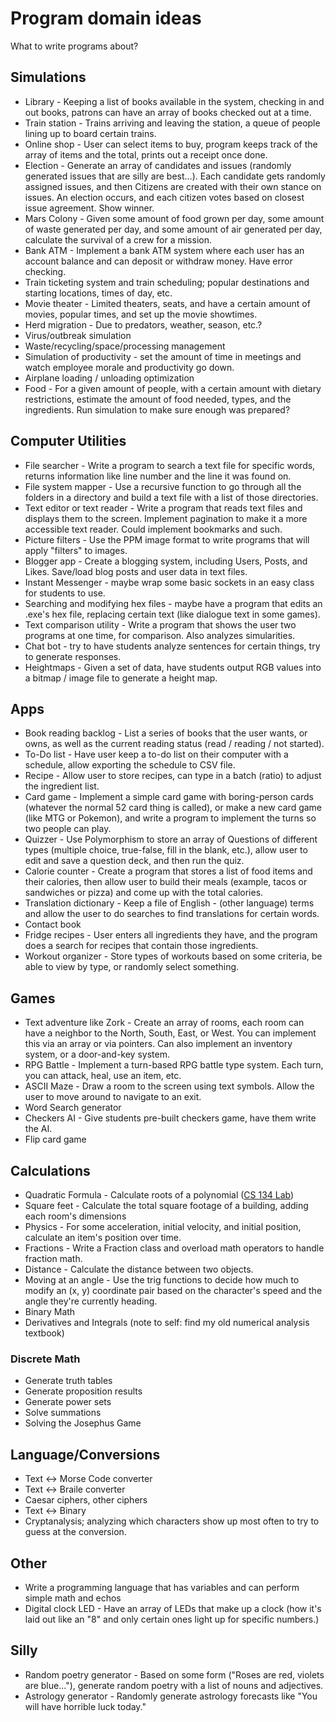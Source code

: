 # Program domain ideas

What to write programs about?

## Simulations

* Library - Keeping a list of books available in the system, checking in and out books, patrons can have an array of books checked out at a time.
* Train station - Trains arriving and leaving the station, a queue of people lining up to board certain trains.
* Online shop - User can select items to buy, program keeps track of the array of items and the total, prints out a receipt once done.
* Election - Generate an array of candidates and issues (randomly generated issues that are silly are best...). Each candidate gets randomly assigned issues, and then Citizens are created with their own stance on issues. An election occurs, and each citizen votes based on closest issue agreement. Show winner. 
* Mars Colony - Given some amount of food grown per day, some amount of waste generated per day, and some amount of air generated per day, calculate the survival of a crew for a mission. 
* Bank ATM - Implement a bank ATM system where each user has an account balance and can deposit or withdraw money. Have error checking. 
* Train ticketing system and train scheduling; popular destinations and starting locations, times of day, etc.
* Movie theater - Limited theaters, seats, and have a certain amount of movies, popular times, and set up the movie showtimes.
* Herd migration - Due to predators, weather, season, etc.?
* Virus/outbreak simulation
* Waste/recycling/space/processing management
* Simulation of productivity - set the amount of time in meetings and watch employee morale and productivity go down.
* Airplane loading / unloading optimization
* Food - For a given amount of people, with a certain amount with dietary restrictions, estimate the amount of food needed, types, and the ingredients. Run simulation to make sure enough was prepared?

## Computer Utilities

* File searcher - Write a program to search a text file for specific words, returns information like line number and the line it was found on.
* File system mapper - Use a recursive function to go through all the folders in a directory and build a text file with a list of those directories.
* Text editor or text reader - Write a program that reads text files and displays them to the screen. Implement pagination to make it a more accessible text reader. Could implement bookmarks and such.
* Picture filters - Use the PPM image format to write programs that will apply "filters" to images. 
* Blogger app - Create a blogging system, including Users, Posts, and Likes. Save/load blog posts and user data in text files.
* Instant Messenger - maybe wrap some basic sockets in an easy class for students to use.
* Searching and modifying hex files - maybe have a program that edits an .exe's hex file, replacing certain text (like dialogue text in some games).
* Text comparison utility - Write a program that shows the user two programs at one time, for comparison. Also analyzes simularities.
* Chat bot - try to have students analyze sentences for certain things, try to generate responses.
* Heightmaps - Given a set of data, have students output RGB values into a bitmap / image file to generate a height map.

## Apps

* Book reading backlog - List a series of books that the user wants, or owns, as well as the current reading status (read / reading / not started).
* To-Do list - Have user keep a to-do list on their computer with a schedule, allow exporting the schedule to CSV file.
* Recipe - Allow user to store recipes, can type in a batch (ratio) to adjust the ingredient list.
* Card game - Implement a simple card game with boring-person cards (whatever the normal 52 card thing is called), or make a new card game (like MTG or Pokemon),
and write a program to implement the turns so two people can play.
* Quizzer - Use Polymorphism to store an array of Questions of different types (multiple choice, true-false, fill in the blank, etc.),
allow user to edit and save a question deck, and then run the quiz.
* Calorie counter - Create a program that stores a list of food items and their calories, then allow user to build their meals (example, tacos or sandwiches or pizza) and come up with the total calories.
* Translation dictionary - Keep a file of English - (other language) terms and allow the user to do searches to find translations for certain words.
* Contact book
* Fridge recipes - User enters all ingredients they have, and the program does a search for recipes that contain those ingredients.
* Workout organizer - Store types of workouts based on some criteria, be able to view by type,  or randomly select something.

## Games

* Text adventure like Zork - Create an array of rooms, each room can have a neighbor to the North, South, East, or West. You can implement this via an array or via pointers. Can also implement an inventory system, or a door-and-key system.
* RPG Battle - Implement a turn-based RPG battle type system. Each turn, you can attack, heal, use an item, etc. 
* ASCII Maze - Draw a room to the screen using text symbols. Allow the user to move around to navigate to an exit.
* Word Search generator
* Checkers AI - Give students pre-built checkers game, have them write the AI.
* Flip card game

## Calculations

* Quadratic Formula - Calculate roots of a polynomial ([CS 134 Lab](https://github.com/Rachels-Courses/CS134-Programming-Fundamentals/blob/master/Assignments/Java%20Labs/Java%20Lab%201%20-%20Math%20Programs.md))
* Square feet - Calculate the total square footage of a building, adding each room's dimensions
* Physics - For some acceleration, initial velocity, and initial position, calculate an item's position over time.
* Fractions - Write a Fraction class and overload math operators to handle fraction math.
* Distance - Calculate the distance between two objects.
* Moving at an angle - Use the trig functions to decide how much to modify an (x, y) coordinate pair based on the character's speed and the angle they're currently heading.
* Binary Math
* Derivatives and Integrals (note to self: find my old numerical analysis textbook)

### Discrete Math

* Generate truth tables
* Generate proposition results
* Generate power sets
* Solve summations
* Solving the Josephus Game


## Language/Conversions

* Text <-> Morse Code converter
* Text <-> Braile converter
* Caesar ciphers, other ciphers
* Text <-> Binary
* Cryptanalysis; analyzing which characters show up most often to try to guess at the conversion.

## Other

* Write a programming language that has variables and can perform simple math and echos
* Digital clock LED - Have an array of LEDs that make up a clock (how it's laid out like an "8" and only certain ones light up for specific numbers.)

## Silly

* Random poetry generator - Based on some form ("Roses are red, violets are blue..."), generate random poetry with a list of nouns and adjectives.
* Astrology generator - Randomly generate astrology forecasts like "You will have horrible luck today."
